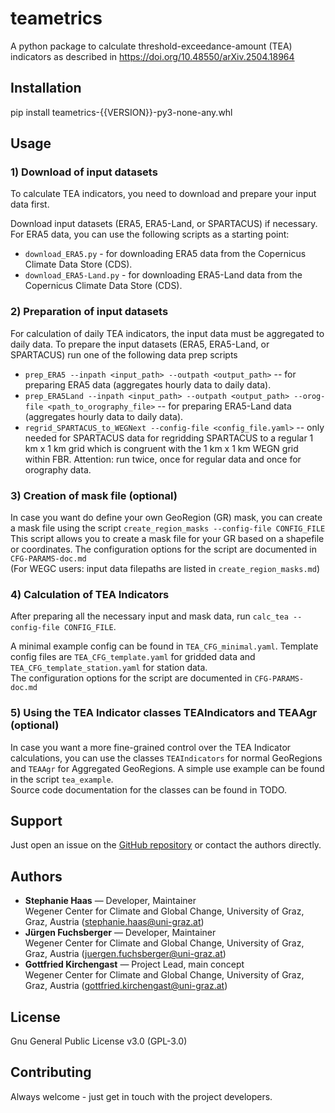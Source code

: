 # teametrics

A python package to calculate threshold-exceedance-amount (TEA) indicators 
    as described in https://doi.org/10.48550/arXiv.2504.18964 

## Installation
pip install teametrics-{{VERSION}}-py3-none-any.whl

## Usage

### 1) Download of input datasets
To calculate TEA indicators, you need to download and prepare your input data first.

Download input datasets (ERA5, ERA5-Land, or SPARTACUS) if necessary. For ERA5 data, you can use the following scripts
as a starting point:
- `download_ERA5.py` - for downloading ERA5 data from the Copernicus Climate Data Store (CDS).
- `download_ERA5-Land.py` - for downloading ERA5-Land data from the Copernicus Climate Data Store (CDS).

### 2) Preparation of input datasets
For calculation of daily TEA indicators, the input data must be aggregated to daily data.
To prepare the input datasets (ERA5, ERA5-Land, or SPARTACUS) run one of the following data prep scripts  

- `prep_ERA5 --inpath <input_path> --outpath <output_path>` -- for preparing ERA5 data (aggregates hourly data to
  daily data).
- `prep_ERA5Land --inpath <input_path> --outpath <output_path> --orog-file <path_to_orography_file>` -- for preparing 
  ERA5-Land data
  (aggregates hourly data to daily data).
- `regrid_SPARTACUS_to_WEGNext --config-file <config_file.yaml>` -- only needed for SPARTACUS data for regridding 
  SPARTACUS to a regular 1 km x 1 km
  grid which is congruent with the 1 km x 1 km WEGN grid within FBR. Attention: run twice, once for regular data
  and once for orography data.

### 3) Creation of mask file (optional)
In case you want do define your own GeoRegion (GR) mask, you can create a mask file using the script
`create_region_masks --config-file CONFIG_FILE`\
This script allows you to create a mask file for your GR based on a shapefile or coordinates.
The configuration options for the script are documented in `CFG-PARAMS-doc.md` \
(For WEGC users: input data filepaths are listed in `create_region_masks.md`)

### 4) Calculation of TEA Indicators
After preparing all the necessary input and mask data, run `calc_tea --config-file CONFIG_FILE`.

A minimal example config can be found in `TEA_CFG_minimal.yaml`. Template config files are `TEA_CFG_template.yaml` for
gridded data and `TEA_CFG_template_station.yaml` for station data. \
The configuration options for the script are documented in `CFG-PARAMS-doc.md`

### 5) Using the TEA Indicator classes TEAIndicators and TEAAgr (optional)
In case you want a more fine-grained control over the TEA Indicator calculations, you can use the classes
`TEAIndicators` for normal GeoRegions and `TEAAgr` for Aggregated GeoRegions. A simple use example can be found in
the script `tea_example`. \
Source code documentation for the classes can be found in TODO.

## Support
Just open an issue on the [GitHub repository](https://wegcgitlab.uni-graz.at/hst/tea-indicators/) or contact the authors directly.

## Authors 
- **Stephanie Haas** — Developer, Maintainer\
  Wegener Center for Climate and Global Change, University of Graz, Graz, Austria
  (stephanie.haas@uni-graz.at)
- **Jürgen Fuchsberger** — Developer, Maintainer\
  Wegener Center for Climate and Global Change, University of Graz, Graz, Austria
  (juergen.fuchsberger@uni-graz.at)
- **Gottfried Kirchengast** — Project Lead, main concept\
  Wegener Center for Climate and Global Change, University of Graz, Graz, Austria
  (gottfried.kirchengast@uni-graz.at)

## License
Gnu General Public License v3.0 (GPL-3.0)

## Contributing
Always welcome - just get in touch with the project developers.

